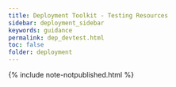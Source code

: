 ```yaml
---
title: Deployment Toolkit - Testing Resources
sidebar: deployment_sidebar
keywords: guidance
permalink: dep_devtest.html
toc: false
folder: deployment
---
```


{% include note-notpublished.html %}
